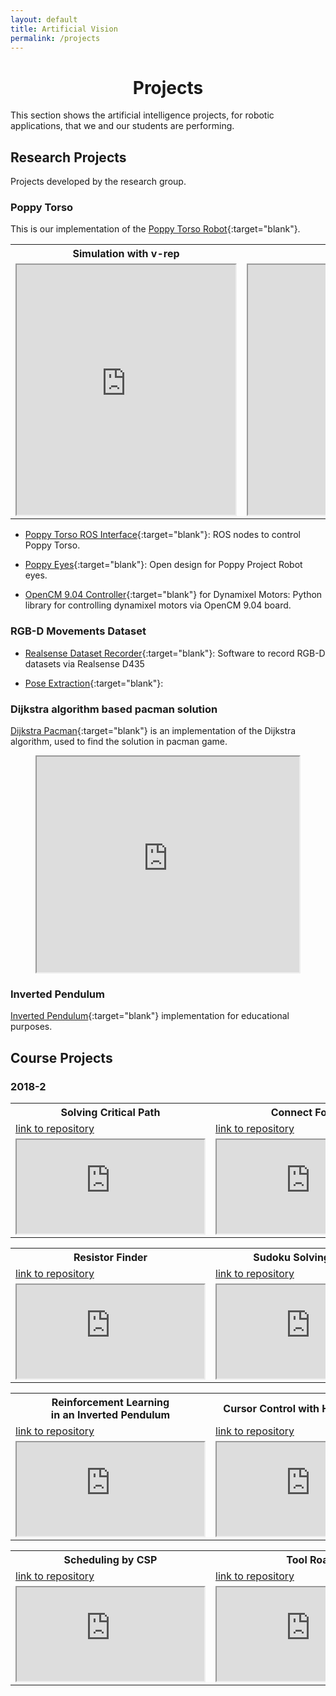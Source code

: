 ```yaml
---
layout: default
title: Artificial Vision
permalink: /projects
---
```


<h1 style="text-align: center;">Projects</h1>

<a name='researchProjects'></a>

This section shows the artificial intelligence projects, for robotic applications, that we and our students are performing.

## Research Projects

Projects developed by the research group.

### Poppy Torso

This is our implementation of the [Poppy Torso Robot](https://www.poppy-project.org/en/robots/poppy-torso){:target="blank"}.

<table style="width:100%">
  <tr>
    <th>Simulation with v-rep</th>
    <th>Real Robot</th>
  </tr>
  <tr>
    <td>
        <div style="text-align:center">
          <iframe  width="350" height="400" src="https://www.youtube.com/embed/PdLTn28FL_w" allowfullscreen>
          </iframe>
        </div>
    </td>
    <td>
        <div style="text-align:center">
          <iframe  width="350" height="400" src="https://www.youtube.com/embed/e9uOjp1yBxQ" allowfullscreen>
          </iframe>
        </div>
    </td>
  </tr>
</table>

* [Poppy Torso ROS Interface](https://github.com/cstopics/poppy_ros){:target="blank"}: ROS nodes to control Poppy Torso.

* [Poppy Eyes](https://github.com/cstopics/poppy_eyes){:target="blank"}: Open design for Poppy Project Robot eyes.

* [OpenCM 9.04 Controller](https://github.com/cstopics/opencm9.04_controller){:target="blank"} for Dynamixel Motors: Python library for controlling dynamixel motors via OpenCM 9.04 board.

### RGB-D Movements Dataset

* [Realsense Dataset Recorder](https://github.com/cstopics/realsense_dataset_recorder){:target="blank"}: Software to record RGB-D datasets via Realsense D435

* [Pose Extraction](https://github.com/cstopics/pose_extraction_rgbd){:target="blank"}:

### Dijkstra algorithm based pacman solution

[Dijkstra Pacman](https://github.com/cstopics/pacman_dijkstra){:target="blank"} is an implementation of the Dijkstra algorithm, used to find the solution in pacman game.

<div style="text-align:center">
  <iframe width="420" height="345" src="https://www.youtube.com/embed/Nilsue5zjbY">
  </iframe>
</div>

### Inverted Pendulum

<a name='courseProjects'></a>

[Inverted Pendulum](https://github.com/cstopics/inverted_pendulum){:target="blank"} implementation for educational purposes.

## Course Projects

### 2018-2

<table style="width:100%">
  <tr>
    <th>Solving Critical Path</th>
    <th>Connect Four AI</th>
  </tr>
  <tr>
    <td><a href="https://github.com/Karen11P/20182_cstopics_CriticalPath">link to repository</a></td>
    <td><a href="https://github.com/andres0820m/20182_cstopics_ConnectFourAI">link to repository</a></td>
  </tr>
  <tr>
    <td>
        <div style="text-align:center">
          <iframe src="https://www.youtube.com/embed/FDXqOAf8Aek" allowfullscreen>
          </iframe>
        </div>
    </td>
    <td>
        <div style="text-align:center">
          <iframe src="https://www.youtube.com/embed/abIrOX-Xmjc" allowfullscreen>
          </iframe>
        </div>
    </td>
  </tr>
</table>

<table style="width:100%">
  <tr>
    <th>Resistor Finder</th>
    <th>Sudoku Solving by CSP</th>
  </tr>
  <tr>
    <td><a href="https://github.com/leonardoo1256/20182_cstopics_ResistanceFinder">link to repository</a></td>
    <td><a href="https://github.com/pabnas/20182_cstopics_Sudoku_by_CSP">link to repository</a></td>
  </tr>
  <tr>
    <td>
        <div style="text-align:center">
          <iframe src="https://www.youtube.com/embed/_9Pf9-miGmw" allowfullscreen>
          </iframe>
        </div>
    </td>
    <td>
        <div style="text-align:center">
          <iframe src="https://www.youtube.com/embed/WQ5SRFg-p04" allowfullscreen>
          </iframe>
        </div>
    </td>
  </tr>
</table>

<table style="width:100%">
  <tr>
    <th>Reinforcement Learning <br> in an Inverted Pendulum</th>
    <th>Cursor Control with Hand Detection</th>
  </tr>
  <tr>
    <td><a href="https://github.com/Yeisonint/20182_cstopics_Inverted_Pendulum">link to repository</a></td>
    <td><a href="https://github.com/MiguelJ1/20182_cstopics_HandDetect_MoveCursor">link to repository</a></td>
  </tr>
  <tr>
    <td>
        <div style="text-align:center">
          <iframe src="https://www.youtube.com/embed/euT3hSjFBfg" allowfullscreen>
          </iframe>
        </div>
    </td>
    <td>
        <div style="text-align:center">
          <iframe src="https://www.youtube.com/embed/4wgnDpHvBiI" allowfullscreen>
          </iframe>
        </div>
    </td>
  </tr>
</table>

<table style="width:100%">
  <tr>
    <th>Scheduling by CSP</th>
    <th>Tool Road</th>
  </tr>
  <tr>
    <td><a href="https://github.com/Sebastorojas/20182_cstopics_CPS_Fish_JR">link to repository</a></td>
    <td><a href="https://github.com/Josean11/20182_cstopics_tool_road">link to repository</a></td>
  </tr>
  <tr>
    <td>
        <div style="text-align:center">
          <iframe src="https://www.youtube.com/embed/BOgySJoH1Zk" allowfullscreen>
          </iframe>
        </div>
    </td>
    <td>
        <div style="text-align:center">
          <iframe src="https://www.youtube.com/embed/GiqK-qqpFHw" allowfullscreen>
          </iframe>
        </div>
    </td>
  </tr>
</table>
